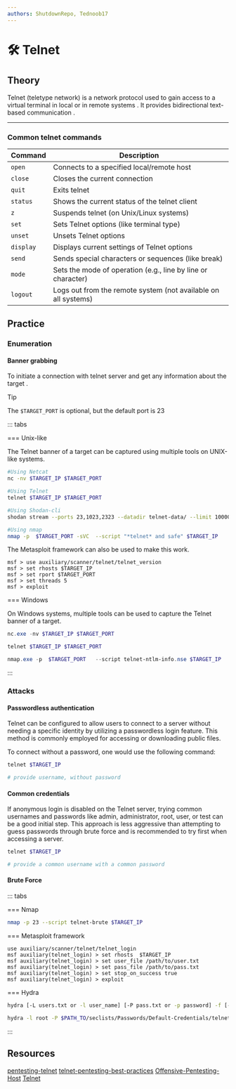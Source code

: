 ```yaml
---
authors: ShutdownRepo, Tednoob17
---
```


# 🛠️ Telnet

## Theory
Telnet (teletype network) is a  network protocol used to gain access to a  virtual terminal in local or in remote systems . It provides  bidirectional text-based communication .

----
### Common telnet commands

| Command   | Description                                                    |
| --------- | -------------------------------------------------------------- |
| `open`    | Connects to a specified local/remote host                      |
| `close`   | Closes the current connection                                  |
| `quit`    | Exits telnet                                                   |
| `status`  | Shows the current status of the telnet client                  |
| `z`       | Suspends telnet (on Unix/Linux systems)                        |
| `set`     | Sets Telnet options (like terminal type)                       |
| `unset`   | Unsets Telnet options                                          |
| `display` | Displays current settings of Telnet options                    |
| `send`    | Sends special characters or sequences (like break)             |
| `mode`    | Sets the mode of operation (e.g., line by line or character)   |
| `logout`  | Logs out from the remote system (not available on all systems) |


## Practice
### Enumeration
#### Banner grabbing
To initiate a connection with telnet server and get any information about the target .

> [!TIP]
> The `$TARGET_PORT` is optional, but the default port is 23



::: tabs

=== Unix-like

The Telnet banner of a target can be captured using multiple tools on UNIX-like systems.

```bash
#Using Netcat
nc -nv $TARGET_IP $TARGET_PORT

#Using Telnet
telnet $TARGET_IP $TARGET_PORT

#Using Shodan-cli
shodan stream --ports 23,1023,2323 --datadir telnet-data/ --limit 10000

#Using nmap
nmap -p  $TARGET_PORT -sVC  --script "*telnet* and safe" $TARGET_IP
```
The Metasploit framework can also be used to make this work.

```
msf > use auxiliary/scanner/telnet/telnet_version
msf > set rhosts $TARGET_IP
msf > set rport $TARGET_PORT
msf > set threads 5
msf > exploit
```

=== Windows

On Windows systems, multiple tools can be used to capture the Telnet banner of a target.

```powershell
nc.exe -nv $TARGET_IP $TARGET_PORT

telnet $TARGET_IP $TARGET_PORT

nmap.exe -p  $TARGET_PORT   --script telnet-ntlm-info.nse $TARGET_IP
```
:::




### Attacks

#### Passwordless authentication

Telnet can be configured to allow users to connect to a server without needing a specific identity by utilizing a passwordless login feature. This method is commonly employed for accessing or downloading public files.

To connect without a password, one would use the following command:

```bash
telnet $TARGET_IP

# provide username, without password
```

#### Common credentials

If anonymous login is disabled on the Telnet server, trying common usernames and passwords like admin, administrator, root, user, or test can be a good initial step. This approach is less aggressive than attempting to guess passwords through brute force and is recommended to try first when accessing a server.

```bash
telnet $TARGET_IP

# provide a common username with a common password
```


#### Brute Force

::: tabs

=== Nmap

```bash
nmap -p 23 --script telnet-brute $TARGET_IP
```

=== Metasploit framework


```
use auxiliary/scanner/telnet/telnet_login
msf auxiliary(telnet_login) > set rhosts  $TARGET_IP
msf auxiliary(telnet_login) > set user_file /path/to/user.txt
msf auxiliary(telnet_login) > set pass_file /path/to/pass.txt
msf auxiliary(telnet_login) > set stop_on_success true
msf auxiliary(telnet_login) > exploit
```

=== Hydra

```bash
hydra [-L users.txt or -l user_name] [-P pass.txt or -p password] -f [-S $TARGET_PORT] telnet://$TARGET_IP

hydra -l root -P $PATH_TO/seclists/Passwords/Default-Credentials/telnet-betterdefaultpasslist.txt $TARGET_IP telnet
```

:::


## Resources
[pentesting-telnet](https://book.hacktricks.xyz/network-services-pentesting/pentesting-telnet)
[telnet-pentesting-best-practices](https://secybr.com/posts/telnet-pentesting-best-practices)
[Offensive-Pentesting-Host](https://github.com/InfoSecWarrior/Offensive-Pentesting-Host/blob/main/Telnet/README.md)
[Telnet](https://techyrick.com/pentesting-telnet)
